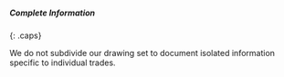 ##### Complete Information
{: .caps}

We do not subdivide our drawing set to document isolated information specific to individual trades.
